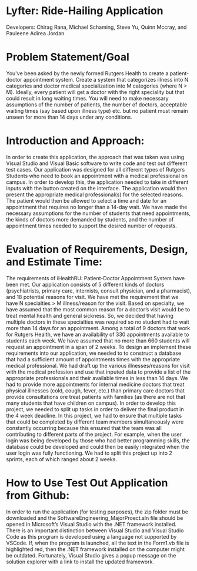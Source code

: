 # Lyfter: Ride-Hailing Application
Developers: Chirag Rana, Michael Schaming, Steve Yu, Quinn Mccray, and Pauleene Adirea Jordan
# Problem Statement/Goal
You've been asked by the newly formed Rutgers Health to create a patient-doctor appointment system. Create a system that categorizes illness into N categories and doctor medical specialization into M categories (where N > M). Ideally, every patient will get a doctor with the right speciality but that could result in long waiting times. You will need to make necessary assumptions of the number of patients, the number of doctors, acceptable waiting times (say based upon illness type) etc. but no patient must remain unseen for more than 14 days under any conditions.
# Introduction and Approach:
In order to create this application, the approach that was taken was using Visual Studio and Visual Basic software to write code and test out different test cases. Our application was designed for all different types of Rutgers Students who need to book an appointment with a medical professional on campus. In order to develop this, the application needed to take in different inputs with the button created on the interface. The application would then present the appropriate medical professional(s) for the selected reasons. The patient would then be allowed to select a time and date for an appointment that requires no longer than a 14-day wait. We have made the necessary assumptions for the number of students that need appointments, the kinds of doctors more demanded by students, and the number of appointment times needed to support the desired number of requests.
# Evaluation of Requirements, Design, and Estimate Time:
The requirements of iHealthRU: Patient-Doctor Appointment System have been met. Our application consists of 5 different kinds of doctors (psychiatrists, primary care, internists, consult physician, and a pharmacist), and 18 potential reasons for visit. We have met the requirement that we have N specialties > M illness/reason for the visit. Based on specialty, we have assumed that the most common reason for a doctor’s visit would be to treat mental health and general sickness. So, we decided that having multiple doctors in these specialties was required so no student had to wait more than 14 days for an appointment. Among a total of 9 doctors that work for Rutgers Health, we have an availability of 330 appointments available to students each week. We have assumed that no more than 660 students will request an appointment in a span of 2 weeks. To design an implement these requirements into our application, we needed to to construct a database that had a sufficient amount of appointments times with the appropriate medical professional. We had draft up the various illnesses/reasons for visit with the medical profession and use that inputed data to provide a list of the appropriate professionals and their available times in less than 14 days. We had to provide more appointments for internal medicine doctors that treat physical illnesses (cold, cough, fever, etc.) than primary care doctors that provide consultations ore treat patients with families (as there are not that many students that have children on campus). In order to develop this project, we needed to split up tasks in order to deliver the final product in the 4 week deadline. In this project, we had to ensure that multiple tasks that could be completed by different team members simultaneously were constantly occurring because this ensured that the team was all contributing to different parts of the project. For example, when the user login was being developed by those who had better programming skills, the database could be developed and could then be easily integrated when the user login was fully functioning. We had to split this project up into 2 sprints, each of which ranged about 2 weeks.
# How to Use Test Out Application from Github:
In order to run the application (for testing purposes), the zip folder must be downloaded and the SoftwareEngineering_MajorProect.sln file should be opened in Microsoft’s Visual Studio with the .NET framework installed. There is an important distinction between Visual Studio and Visual Studio Code as this program is developed using a language not supported by VSCode. If, when the program is launched, all the text in the Form1.vb file is highlighted red, then the .NET framework installed on the computer might be outdated. Fortunately, Visual Studio gives a popup message on the solution explorer with a link to install the updated framework.
